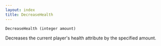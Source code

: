 ```yaml
---
layout: index
title: DecreaseHealth
---
```


    DecreaseHealth (integer amount)

Decreases the current player's health attribute by the specified amount.
